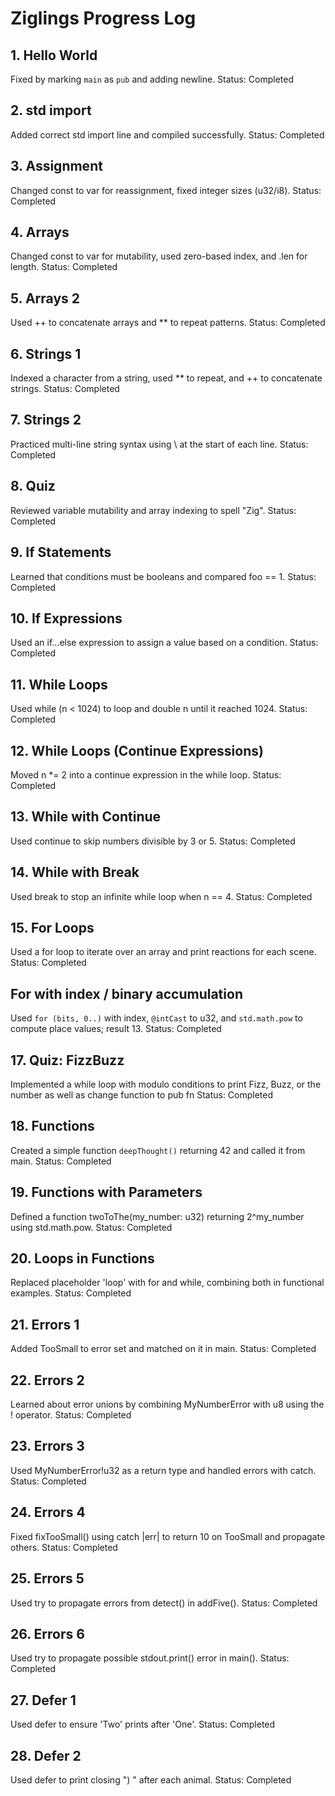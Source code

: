# Ziglings Progress Log

## 1. Hello World
Fixed by marking `main` as `pub` and adding newline.
Status:  Completed

## 2. std import
Added correct std import line and compiled successfully.
Status:  Completed

## 3. Assignment
Changed const to var for reassignment, fixed integer sizes (u32/i8).
Status:  Completed
## 4. Arrays
Changed const to var for mutability, used zero-based index, and .len for length.
Status:  Completed
## 5. Arrays 2
Used ++ to concatenate arrays and ** to repeat patterns.
Status: Completed
## 6. Strings 1
Indexed a character from a string, used ** to repeat, and ++ to concatenate strings.
Status: Completed

## 7. Strings 2
Practiced multi-line string syntax using \\ at the start of each line.
Status: Completed
## 8. Quiz
Reviewed variable mutability and array indexing to spell "Zig".
Status: Completed
## 9. If Statements
Learned that conditions must be booleans and compared foo == 1.
Status: Completed
## 10. If Expressions
Used an if...else expression to assign a value based on a condition.
Status: Completed
## 11. While Loops
Used while (n < 1024) to loop and double n until it reached 1024.
Status: Completed
## 12. While Loops (Continue Expressions)
Moved n *= 2 into a continue expression in the while loop.
Status: Completed
## 13. While with Continue
Used continue to skip numbers divisible by 3 or 5.
Status: Completed
## 14. While with Break
Used break to stop an infinite while loop when n == 4.
Status: Completed
## 15. For Loops
Used a for loop to iterate over an array and print reactions for each scene.
Status: Completed
## For with index / binary accumulation
Used `for (bits, 0..)` with index, `@intCast` to u32, and `std.math.pow` to compute place values; result 13.
Status: Completed
## 17. Quiz: FizzBuzz
Implemented a while loop with modulo conditions to print Fizz, Buzz, or the number as well as change function to pub fn
Status: Completed
## 18. Functions
Created a simple function `deepThought()` returning 42 and called it from main.
Status: Completed
## 19. Functions with Parameters
Defined a function twoToThe(my_number: u32) returning 2^my_number using std.math.pow.
Status: Completed
## 20. Loops in Functions
Replaced placeholder 'loop' with for and while, combining both in functional examples.
Status: Completed
## 21. Errors 1
Added TooSmall to error set and matched on it in main.
Status: Completed
## 22. Errors 2
Learned about error unions by combining MyNumberError with u8 using the ! operator.
Status: Completed
## 23. Errors 3
Used MyNumberError!u32 as a return type and handled errors with catch.
Status: Completed
## 24. Errors 4
Fixed fixTooSmall() using catch |err| to return 10 on TooSmall and propagate others.
Status: Completed


## 25. Errors 5
Used try to propagate errors from detect() in addFive().
Status: Completed

## 26. Errors 6
Used try to propagate possible stdout.print() error in main().
Status: Completed

## 27. Defer 1
Used defer to ensure 'Two' prints after 'One'.
Status: Completed

## 28. Defer 2
Used defer to print closing ") " after each animal.
Status: Completed

